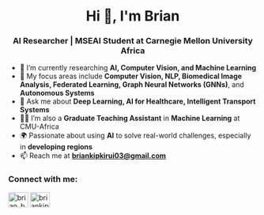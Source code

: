 <h1 align="center">Hi 👋, I'm Brian</h1>
<h3 align="center">AI Researcher | MSEAI Student at Carnegie Mellon University Africa</h3>

- 🔬 I’m currently researching **AI, Computer Vision, and Machine Learning**  
- 🔭 My focus areas include **Computer Vision, NLP, Biomedical Image Analysis, Federated Learning, Graph Neural Networks (GNNs)**, and **Autonomous Systems**
- 💬 Ask me about **Deep Learning, AI for Healthcare, Intelligent Transport Systems**  
- 👨‍🏫 I’m also a **Graduate Teaching Assistant** in **Machine Learning** at CMU-Africa
- 🌍 Passionate about using **AI** to solve real-world challenges, especially in **developing regions**  
- 📫 Reach me at **briankipkirui03@gmail.com**

<h3 align="left">Connect with me:</h3>
<p align="left">
<a href="https://twitter.com/brian_bosho" target="blank"><img align="center" src="https://raw.githubusercontent.com/rahuldkjain/github-profile-readme-generator/master/src/images/icons/Social/twitter.svg" alt="brian_bosho" height="30" width="40" /></a>
<a href="https://linkedin.com/in/briankipkirui" target="blank"><img align="center" src="https://raw.githubusercontent.com/rahuldkjain/github-profile-readme-generator/master/src/images/icons/Social/linked-in-alt.svg" alt="briankipkirui" height="30" width="40" /></a>
</p>
